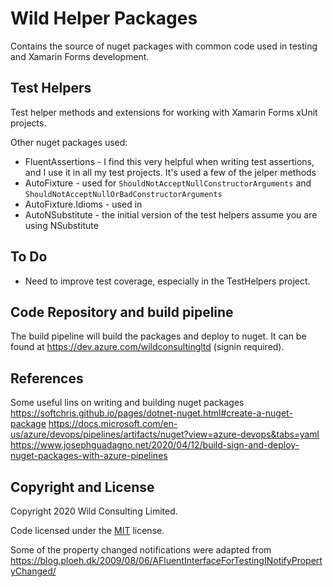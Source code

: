 # Wild Helper Packages

Contains the source of nuget packages with common code used in testing and Xamarin Forms development.


## Test Helpers

Test helper methods and extensions for working with Xamarin Forms xUnit projects.

Other nuget packages used:
- FluentAssertions - I find this very helpful when writing test assertions, and I use it in all my test projects. It's used a few of the jelper methods
- AutoFixture - used for `ShouldNotAcceptNullConstructorArguments` and `ShouldNotAcceptNullOrBadConstructorArguments` 
- AutoFixture.Idioms - used in 
- AutoNSubstitute - the initial version of the test helpers assume you are using NSubstitute


## To Do

- Need to improve test coverage, especially in the TestHelpers project.


## Code Repository and build pipeline 

The build pipeline will build the packages and deploy to nuget. 
It can be found at https://dev.azure.com/wildconsultingltd (signin required).
 

## References

Some useful lins on writing and building nuget packages
		https://softchris.github.io/pages/dotnet-nuget.html#create-a-nuget-package
		https://docs.microsoft.com/en-us/azure/devops/pipelines/artifacts/nuget?view=azure-devops&tabs=yaml
		https://www.josephguadagno.net/2020/04/12/build-sign-and-deploy-nuget-packages-with-azure-pipelines


## Copyright and License

Copyright 2020 Wild Consulting Limited.

Code licensed under the [MIT](https://github.com/BlackrockDigital/startbootstrap-small-business/blob/gh-pages/LICENSE) license.

Some of the property changed notifications were adapted from https://blog.ploeh.dk/2009/08/06/AFluentInterfaceForTestingINotifyPropertyChanged/
